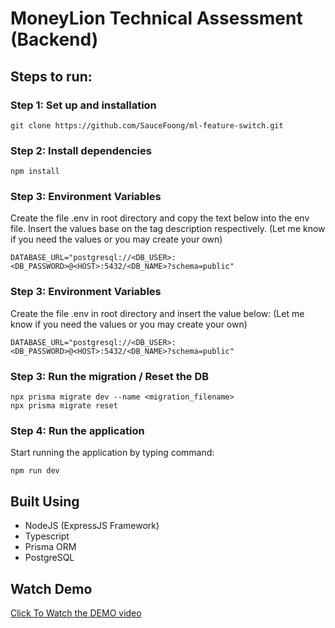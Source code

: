 # MoneyLion Technical Assessment (Backend)

## Steps to run:

### Step 1: Set up and installation

```
git clone https://github.com/SauceFoong/ml-feature-switch.git
```

### Step 2: Install dependencies

```
npm install
```

### Step 3: Environment Variables

Create the file .env in root directory and copy the text below into the env file. Insert the values base on the tag description respectively. (Let me know if you need the values or you may create your own)

```
DATABASE_URL="postgresql://<DB_USER>:<DB_PASSWORD>@<HOST>:5432/<DB_NAME>?schema=public"
```

### Step 3: Environment Variables

Create the file .env in root directory and insert the value below: (Let me know if you need the values or you may create your own)

```
DATABASE_URL="postgresql://<DB_USER>:<DB_PASSWORD>@<HOST>:5432/<DB_NAME>?schema=public"
```

### Step 3: Run the migration / Reset the DB

```
npx prisma migrate dev --name <migration_filename>
npx prisma migrate reset
```

### Step 4: Run the application

Start running the application by typing command:

```
npm run dev
```

## Built Using

- NodeJS (ExpressJS Framework)
- Typescript
- Prisma ORM
- PostgreSQL

## Watch Demo

[Click To Watch the DEMO video](https://www.youtube.com/watch?v=74vXPk3JGxI)
